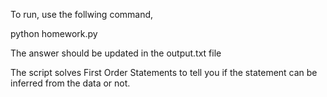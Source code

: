 To run, use the follwing command,

python homework.py

The answer should be updated in the output.txt file

The script solves First Order Statements to tell you if the statement can be inferred from the data or not.
